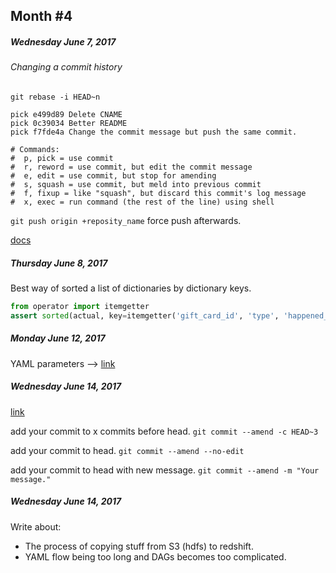 ## Month #4

##### Wednesday June 7, 2017

###### Changing a commit history
`git rebase -i HEAD~n`
```
pick e499d89 Delete CNAME
pick 0c39034 Better README
pick f7fde4a Change the commit message but push the same commit.

# Commands:
#  p, pick = use commit
#  r, reword = use commit, but edit the commit message
#  e, edit = use commit, but stop for amending
#  s, squash = use commit, but meld into previous commit
#  f, fixup = like "squash", but discard this commit's log message
#  x, exec = run command (the rest of the line) using shell
```

`git push origin +reposity_name` force push afterwards.

[docs](https://help.github.com/articles/changing-a-commit-message/)


##### Thursday June 8, 2017

Best way of sorted a list of dictionaries by dictionary keys.

```python
from operator import itemgetter
assert sorted(actual, key=itemgetter('gift_card_id', 'type', 'happened_at')) == sorted(expected, key=itemgetter('gift_card_id', 'type', 'happened_at'))
```

##### Monday June 12, 2017

YAML parameters --> [link](http://yaml.org/type/merge.html)


##### Wednesday June 14, 2017

[link](https://coderwall.com/p/6mihba/amend-a-git-commit)

add your commit to x commits before head. `git commit --amend -c HEAD~3`

add your commit to head. `git commit --amend --no-edit`

add your commit to head with new message. `git commit --amend -m "Your message."`

##### Wednesday June 14, 2017
Write about:
* The process of copying stuff from S3 (hdfs) to redshift.
* YAML flow being too long and DAGs becomes too complicated.
